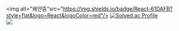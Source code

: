 <img alt="왜안뜸"src="https://img.shields.io/badge/React-61DAFB?style=flat&logo=React&logoColor=red"/>
[![Solved.ac Profile](http://mazassumnida.wtf/api/generate_badge?boj=rkekqmf)](https://solved.ac/rkekqmf)<br/>
 <img src="https://img.shields.io/badge/타입 스크립트-3178C6?style=flat&logo=TypeScript&logoColor=white"/>
